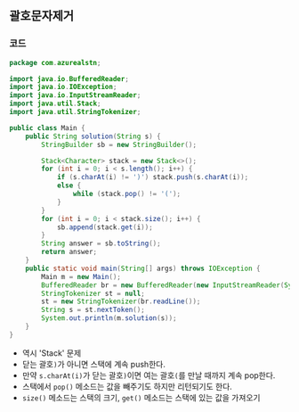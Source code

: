 ## 괄호문자제거

### 코드

```java
package com.azurealstn;

import java.io.BufferedReader;
import java.io.IOException;
import java.io.InputStreamReader;
import java.util.Stack;
import java.util.StringTokenizer;

public class Main {
    public String solution(String s) {
        StringBuilder sb = new StringBuilder();

        Stack<Character> stack = new Stack<>();
        for (int i = 0; i < s.length(); i++) {
            if (s.charAt(i) != ')') stack.push(s.charAt(i));
            else {
                while (stack.pop() != '(');
            }
        }
        for (int i = 0; i < stack.size(); i++) {
            sb.append(stack.get(i));
        }
        String answer = sb.toString();
        return answer;
    }
    public static void main(String[] args) throws IOException {
        Main m = new Main();
        BufferedReader br = new BufferedReader(new InputStreamReader(System.in));
        StringTokenizer st = null;
        st = new StringTokenizer(br.readLine());
        String s = st.nextToken();
        System.out.println(m.solution(s));
    }
}
```

- 역시 'Stack' 문제
- 닫는 괄호`)`가 아니면 스택에 계속 push한다.
- 만약 `s.charAt(i)`가 닫는 괄호`)`이면 여는 괄호`(`를 만날 때까지 계속 pop한다.
- 스택에서 `pop()` 메소드는 값을 빼주기도 하지만 리턴되기도 한다.
- `size()` 메소드는 스택의 크기, `get()` 메소드는 스택에 있는 값을 가져오기
